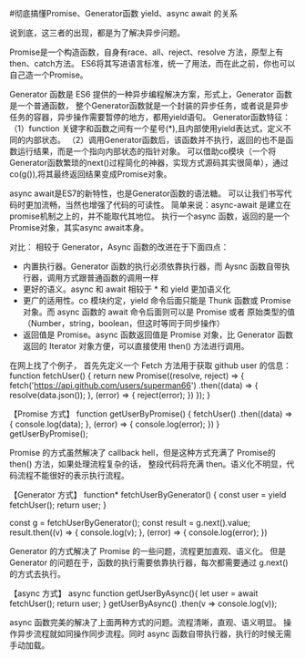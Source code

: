 #彻底搞懂Promise、Generator函数 yield、async await 的关系

说到底，这三者的出现，都是为了解决异步问题。

Promise是一个构造函数，自身有race、all、reject、resolve 方法，原型上有then、catch方法。
ES6将其写进语言标准，统一了用法，而在此之前，你也可以自己造一个Promise。

Generator 函数是 ES6 提供的一种异步编程解决方案，形式上，Generator 函数是一个普通函数，
整个Generator函数就是一个封装的异步任务，或者说是异步任务的容器，异步操作需要暂停的地方，都用yield语句。
Generator函数特征：
（1）function 关键字和函数之间有一个星号(*),且内部使用yield表达式，定义不同的内部状态。
（2）调用Generator函数后，该函数并不执行，返回的也不是函数运行结果，而是一个指向内部状态的指针对象。
可以借助co模块（一个将Generator函数繁琐的next()过程简化的神器，实现方式源码其实很简单），通过 co(g()),将其最终返回结果变成Promise对象。

async await是ES7的新特性，也是Generator函数的语法糖。
可以让我们书写代码时更加流畅，当然也增强了代码的可读性。
简单来说：async-await 是建立在 promise机制之上的，并不能取代其地位。
执行一个async 函数，返回的是一个Promise对象，其实async await本身。

对比：
相较于 Generator，Async 函数的改进在于下面四点： 
* 内置执行器。Generator 函数的执行必须依靠执行器，而 Aysnc 函数自带执行器，调用方式跟普通函数的调用一样 
* 更好的语义。async 和 await 相较于 * 和 yield 更加语义化 
* 更广的适用性。co 模块约定，yield 命令后面只能是 Thunk 函数或 Promise对象。而 async 函数的 await 命令后面则可以是 Promise 或者 原始类型的值（Number，string，boolean，但这时等同于同步操作） 
* 返回值是 Promise。async 函数返回值是 Promise 对象，比 Generator 函数返回的 Iterator 对象方便，可以直接使用 then() 方法进行调用。

在网上找了个例子，
首先先定义一个 Fetch 方法用于获取 github user 的信息：
function fetchUser() { 
    return new Promise((resolve, reject) => {
        fetch('https://api.github.com/users/superman66')
        .then((data) => {
            resolve(data.json());
        }, (error) => {
            reject(error);
        })
    });
}


【Promise 方式】
function getUserByPromise() {
    fetchUser()
        .then((data) => {
            console.log(data);
        }, (error) => {
            console.log(error);
        })
}
getUserByPromise();


Promise 的方式虽然解决了 callback hell，但是这种方式充满了 Promise的 then() 方法，如果处理流程复杂的话，
整段代码将充满 then。语义化不明显，代码流程不能很好的表示执行流程。 



【Generator 方式】
function* fetchUserByGenerator() {
    const user = yield fetchUser();
    return user;
}

const g = fetchUserByGenerator();
const result = g.next().value;
result.then((v) => {
    console.log(v);
}, (error) => {
    console.log(error);
})

Generator 的方式解决了 Promise 的一些问题，流程更加直观、语义化。
但是 Generator 的问题在于，函数的执行需要依靠执行器，每次都需要通过 g.next() 的方式去执行。 

【async 方式】
async function getUserByAsync(){
     let user = await fetchUser();
     return user;
 }
getUserByAsync()
.then(v => console.log(v));

async 函数完美的解决了上面两种方式的问题。流程清晰，直观、语义明显。
操作异步流程就如同操作同步流程。同时 async 函数自带执行器，执行的时候无需手动加载。




